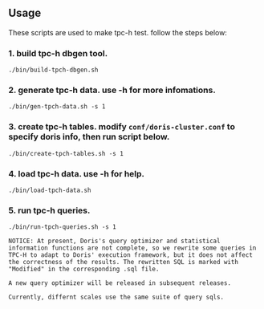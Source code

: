 <!--
Licensed to the Apache Software Foundation (ASF) under one
or more contributor license agreements.  See the NOTICE file
distributed with this work for additional information
regarding copyright ownership.  The ASF licenses this file
to you under the Apache License, Version 2.0 (the
"License"); you may not use this file except in compliance
with the License.  You may obtain a copy of the License at

  http://www.apache.org/licenses/LICENSE-2.0

Unless required by applicable law or agreed to in writing,
software distributed under the License is distributed on an
"AS IS" BASIS, WITHOUT WARRANTIES OR CONDITIONS OF ANY
KIND, either express or implied.  See the License for the
specific language governing permissions and limitations
under the License.
-->

## Usage

These scripts are used to make tpc-h test.
follow the steps below:

### 1. build tpc-h dbgen tool.

    ./bin/build-tpch-dbgen.sh

### 2. generate tpc-h data. use -h for more infomations.

    ./bin/gen-tpch-data.sh -s 1

### 3. create tpc-h tables. modify `conf/doris-cluster.conf` to specify doris info, then run script below.

    ./bin/create-tpch-tables.sh -s 1

### 4. load tpc-h data. use -h for help.

    ./bin/load-tpch-data.sh

### 5. run tpc-h queries.

    ./bin/run-tpch-queries.sh -s 1

    NOTICE: At present, Doris's query optimizer and statistical information functions are not complete, so we rewrite some queries in TPC-H to adapt to Doris' execution framework, but it does not affect the correctness of the results. The rewritten SQL is marked with "Modified" in the corresponding .sql file.

    A new query optimizer will be released in subsequent releases.

    Currently, differnt scales use the same suite of query sqls.
